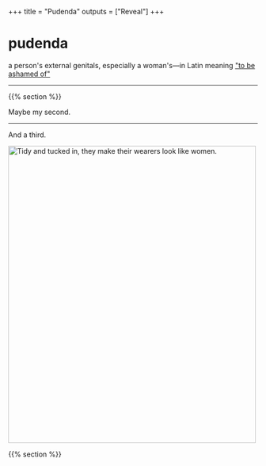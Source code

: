 +++
title = "Pudenda"
outputs = ["Reveal"]
+++

# pudenda

a person's external genitals, especially a woman's—in Latin meaning <a href="https://www.nytimes.com/2020/10/26/us/childbirth-bodies-stigma-incontinence.html">"to be ashamed of"</a>

---
{{% section %}}

Maybe my second.

---

And a third.

<img src="brivilla-team-bucket.storage.fleek.co/life_mag_cardigan.png" alt="Tidy and tucked in, they make their wearers look like women." width="500" height="600">

{{% section %}}

